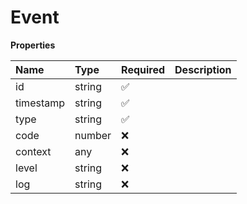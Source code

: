 # Event

**Properties**

| Name      | Type   | Required | Description |
| :-------- | :----- | :------- | :---------- |
| id        | string | ✅       |             |
| timestamp | string | ✅       |             |
| type      | string | ✅       |             |
| code      | number | ❌       |             |
| context   | any    | ❌       |             |
| level     | string | ❌       |             |
| log       | string | ❌       |             |

<!-- This file was generated by liblab | https://liblab.com/ -->
